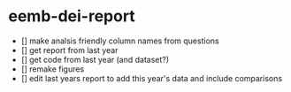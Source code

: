 # eemb-dei-report


- [] make analsis friendly column names from questions  
- [] get report from last year  
- [] get code from last year (and dataset?)  
- [] remake figures  
- [] edit last years report to add this year's data and include comparisons  
